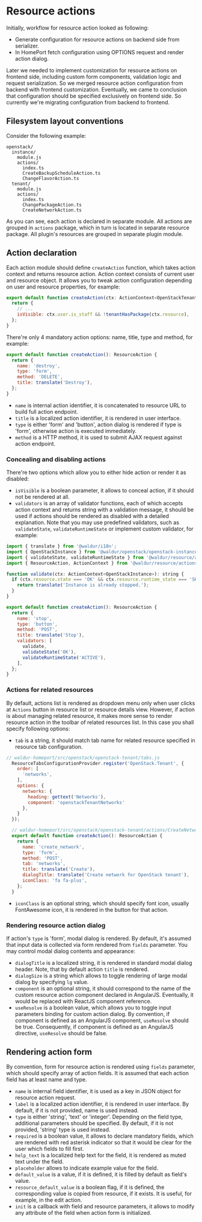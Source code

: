 # Resource actions

Initially, workflow for resource action looked as following:
* Generate configuration for resource actions on backend side from serializer.
* In HomePort fetch configuration using OPTIONS request and render action dialog.

Later we needed to implement customization for resource actions on frontend side, including custom form components, validation logic and request serialization. So we merged resource action configuration from backend with frontend customization. Eventually, we came to conclusion that configuration should be specified exclusively on frontend side. So currently we're migrating configuration from backend to frontend.

## Filesystem layout conventions

Consider the following example:

```
openstack/
  instance/
    module.js
    actions/
      index.ts
      CreateBackupScheduleAction.ts
      ChangeFlavorAction.ts
  tenant/
    module.js
    actions/
      index.ts
      ChangePackageAction.ts
      CreateNetworkAction.ts
```

As you can see, each action is declared in separate module. All actions are grouped in `actions` package, which in turn is located in separate resource package. All plugin's resources are grouped in separate plugin module.

## Action declaration

Each action module should define `createAction` function, which takes action context and returns resource action. Action context consists of current user and resource object. It allows you to tweak action configuration depending on user and resource properties, for example:

```javascript
export default function createAction(ctx: ActionContext<OpenStackTenant>): ResourceAction {
  return {
    // ...
    isVisible: ctx.user.is_staff && !tenantHasPackage(ctx.resource),
  };
}
```

There're only 4 mandatory action options: name, title, type and method, for example:

```javascript
export default function createAction(): ResourceAction {
  return {
    name: 'destroy',
    type: 'form',
    method: 'DELETE',
    title: translate('Destroy'),
  };
}
```

* `name` is internal action identifier, it is concatenated to resource URL to build full action endpoint.
* `title` is a localized action identifier, it is rendered in user interface.
* `type` is either 'form' and 'button', action dialog is rendered if type is 'form', otherwise action is executed immediately.
* `method` is a HTTP method, it is used to submit AJAX request against action endpoint.

### Concealing and disabling actions

There're two options which allow you to either hide action or render it as disabled:

* `isVisible` is a boolean parameter, it allows to conceal action, if it should not be rendered at all.
* `validators` is an array of validator functions, each of which accepts action context and returns string with a validation message, it should be used if actions should be rendered as disabled with a detailed explanation. Note that you may use predefined validators, such as `validateState`, `validateRuntimeState` or implement custom validator, for example:

```javascript
import { translate } from '@waldur/i18n';
import { OpenStackInstance } from '@waldur/openstack/openstack-instance/types';
import { validateState, validateRuntimeState } from '@waldur/resource/actions/base';
import { ResourceAction, ActionContext } from '@waldur/resource/actions/types';

function validate(ctx: ActionContext<OpenStackInstance>): string {
  if (ctx.resource.state === 'OK' && ctx.resource.runtime_state === 'SHUTOFF') {
    return translate('Instance is already stopped.');
  }
}

export default function createAction(): ResourceAction {
  return {
    name: 'stop',
    type: 'button',
    method: 'POST',
    title: translate('Stop'),
    validators: [
      validate,
      validateState('OK'),
      validateRuntimeState('ACTIVE'),
    ],
  };
}
```

### Actions for related resources

By default, actions list is rendered as dropdown menu only when user clicks at `Actions` button in resource list or resource details view. However, if action is about managing related resource, it makes more sense to render resource action in the toolbar of related resources list. In this case you shall specify following options:

* `tab` is a string, it should match tab name for related resource specified in resource tab configuration.

```javascript
// waldur-homeport/src/openstack/openstack-tenant/tabs.js
  ResourceTabsConfigurationProvider.register('OpenStack.Tenant', {
    order: [
      'networks',
    ],
    options: {
      networks: {
        heading: gettext('Networks'),
        component: 'openstackTenantNetworks'
      },
    }
  });

  // waldur-homeport/src/openstack/openstack-tenant/actions/CreateNetworkAction.ts
  export default function createAction(): ResourceAction {
    return {
      name: 'create_network',
      type: 'form',
      method: 'POST',
      tab: 'networks',
      title: translate('Create'),
      dialogTitle: translate('Create network for OpenStack tenant'),
      iconClass: 'fa fa-plus',
    };
  }
```
* `iconClass` is an optional string, which should specify font icon, usually FontAwesome icon, it is rendered in the button for that action.

### Rendering resource action dialog

If action's `type` is 'form', modal dialog is rendered. By default, it's assumed that input data is collected via form rendered from `fields` parameter. You may control modal dialog contents and appearance:

* `dialogTitle` is a localized string, it is rendered in standard modal dialog header. Note, that by default action `title` is rendered.
* `dialogSize` is a string which allows to toggle rendering of large modal dialog by specifying `lg` value.
* `component` is an optional string, it should correspond to the name of the custom resource action component declared in AngularJS. Eventually, it would be replaced with ReactJS component reference.
* `useResolve` is a boolean value, which allows you to toggle input parameters binding for custom action dialog. By convention, if component is defined as an AngularJS component, `useResolve` should be true. Consequently, if component is defined as an AngularJS directive, `useResolve` should be false.

## Rendering action form

By convention, form for resource action is rendered using `fields` parameter, which should specify array of action fields. It is assumed that each action field has at least name and type. 

* `name` is internal field identifier, it is used as a key in JSON object for resource action request.
* `label` is a localized action identifier, it is rendered in user interface. By default, if it is not provided, name is used instead.
* `type` is either 'string', 'text' or 'integer'. Depending on the field type, additional parameters should be specified. By default, if it is not provided, 'string' type is used instead.
* `required` is a boolean value, it allows to declare mandatory fields, which are rendered with red asterisk indicator so that it would be clear for the user which fields to fill first.
* `help_text` is a localized help text for the field, it is rendered as muted text under the field.
* `placeholder` allows to indicate example value for the field.
* `default_value` is a value, if it is defined, it is filled by default as field's value.
* `resource_default_value` is a boolean flag, if it is defined, the corresponding value is copied from resource, if it exists. It is useful, for example, in the edit action.
* `init` is a callback with field and resource parameters, it allows to modify any attribute of the field when action form is initialized.

